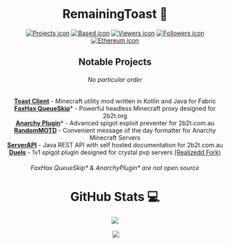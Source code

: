 <div align="center">

# RemainingToast :rocket:

[![Projects icon]][Projects]
[![Based icon]][Based]
[![Viewers icon]][Viewers]
[![Followers icon]][Followers]     
[![Ethereum icon]][Ethereum]

[Projects]: https://github.com/RemainingToast?tab=repositories
[Based]: https://img.shields.io/badge/Based-Very-9080c2  
[Viewers]: https://github.com/RemainingToast
[Followers]: https://github.com/RemainingToast?tab=followers
[Ethereum]: https://en.cryptobadges.io/donate/0x03c2e8e9d54513d98b4e2013b234be29bac7bbda
  
[Projects icon]: https://img.shields.io/badge/-Check%20out%20my%20projects-blue
[Based icon]: https://img.shields.io/badge/Based-Very-9080c2
[Viewers icon]: https://komarev.com/ghpvc/?username=RemainingToast
[Followers icon]: https://img.shields.io/github/followers/RemainingToast?style=social
[Ethereum icon]: https://en.cryptobadges.io/badge/small/0x03c2e8e9d54513d98b4e2013b234be29bac7bbda  

## Notable Projects
###### *No particular order*

**[Toast Client](https://github.com/RemainingToast/ToastClient)** - Minecraft utility mod written in Kotlin and Java for Fabric        
**[FaxHax QueueSkip](https://github.com/FaxHax/QueueSkip)*** - Powerful headless Minecraft proxy designed for 2b2t.org          
**[Anarchy Plugin](https://github.com/RemainingToast/AnarchyPlugin)*** - Advanced spigot exploit preventer for 2b2t.com.au         
**[RandomMOTD](https://github.com/RemainingToast/RandomMOTD)** - Convenient message of the day formatter for Anarchy Minecraft Servers        
**[ServerAPI](https://github.com/RemainingToast/ServerAPI)** - Java REST API with self hosted documentation for 2b2t.com.au         
**[Duels](https://github.com/RemainingToast/Duels)** - 1v1 spigot plugin designed for crystal pvp servers [(Realizedd Fork)](https://github.com/Realizedd/Duels)      
  
###### FaxHax QueueSkip* & AnarchyPlugin* are not open source

# GitHub Stats :computer:


  <p>
    <img align="center" src="https://github-readme-stats.vercel.app/api?username=RemainingToast&show_icons=true&theme=dark">
  </p>
  <p>
    <img align="center" s<p align="center">
    <img align="center" src="https://github-readme-stats.vercel.app/api/top-langs/?username=RemainingToast&layout=compact&theme=dark">
  </p>

</div>

